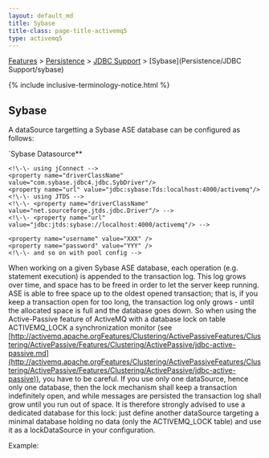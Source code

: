 ```yaml
---
layout: default_md
title: Sybase 
title-class: page-title-activemq5
type: activemq5
---
```


[Features](features) > [Persistence](persistence) > [JDBC Support](jdbc-support) > [Sybase](Persistence/JDBC Support/sybase)

{% include inclusive-terminology-notice.html %}

Sybase
------

A dataSource targetting a Sybase ASE database can be configured as follows:

`Sybase Datasource**

  <bean id="sybase-ds" class="org.apache.commons.dbcp.BasicDataSource" destroy-method="close">

    <!\-\- using jConnect -->
    <property name="driverClassName" value="com.sybase.jdbc4.jdbc.SybDriver"/>
    <property name="url" value="jdbc:sybase:Tds:localhost:4000/activemq"/>
    <!\-\- using JTDS -->
    <!\-\- <property name="driverClassName" value="net.sourceforge.jtds.jdbc.Driver"/> -->
    <!\-\- <property name="url" value="jdbc:jtds:sybase://localhost:4000/activemq"/> -->

    <property name="username" value="XXX" />
    <property name="password" value="YYY" />
    <!\-\- and so on with pool config -->
  </bean>

When working on a given Sybase ASE database, each operation (e.g. statement execution) is appended to the transaction log. This log grows over time, and space has to be freed in order to let the server keep running. ASE is able to free space up to the oldest opened transaction; that is, if you keep a transaction open for too long, the transaction log only grows - until the allocated space is full and the database goes down. So when using the Active-Passive feature of ActiveMQ with a database lock on table ACTIVEMQ_LOCK a synchronization monitor (see [http://activemq.apache.orgFeatures/Clustering/ActivePassiveFeatures/Clustering/ActivePassive/Features/Clustering/ActivePassive/jdbc-active-passive.md](http://activemq.apache.orgFeatures/Clustering/ActivePassiveFeatures/Clustering/ActivePassive/Features/Clustering/ActivePassive/jdbc-active-passive)), you have to be careful. If you use only one dataSource, hence only one database, then the lock mechanism shall keep a transaction indefinitely open, and while messages are persisted the transaction log shall grow until you run out of space. It is therefore strongly advised to use a dedicated database for this lock: just define another dataSource targeting a minimal database holding no data (only the ACTIVEMQ_LOCK table) and use it as a lockDataSource in your configuration.

Example:

<persistenceAdapter>
  <jdbcPersistenceAdapter dataSource="#sybase-ds" lockDataSource="#another-sybase-ds"/>
</persistenceAdapter>

